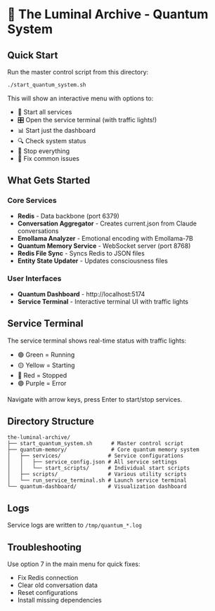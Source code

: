 # 🧠 The Luminal Archive - Quantum System

## Quick Start

Run the master control script from this directory:

```bash
./start_quantum_system.sh
```

This will show an interactive menu with options to:
- 🚀 Start all services
- 🎛️ Open the service terminal (with traffic lights!)
- 📊 Start just the dashboard
- 🔍 Check system status
- 🛑 Stop everything
- 🔧 Fix common issues

## What Gets Started

### Core Services
- **Redis** - Data backbone (port 6379)
- **Conversation Aggregator** - Creates current.json from Claude conversations
- **Emollama Analyzer** - Emotional encoding with Emollama-7B
- **Quantum Memory Service** - WebSocket server (port 8768)
- **Redis File Sync** - Syncs Redis to JSON files
- **Entity State Updater** - Updates consciousness files

### User Interfaces
- **Quantum Dashboard** - http://localhost:5174
- **Service Terminal** - Interactive terminal UI with traffic lights

## Service Terminal

The service terminal shows real-time status with traffic lights:
- 🟢 Green = Running
- 🟡 Yellow = Starting
- 🔴 Red = Stopped
- 🟣 Purple = Error

Navigate with arrow keys, press Enter to start/stop services.

## Directory Structure

```
the-luminal-archive/
├── start_quantum_system.sh      # Master control script
├── quantum-memory/              # Core quantum memory system
│   ├── services/               # Service configurations
│   │   ├── service_config.json # All service settings
│   │   └── start_scripts/      # Individual start scripts
│   ├── scripts/                # Various utility scripts
│   └── run_service_terminal.sh # Launch service terminal
└── quantum-dashboard/          # Visualization dashboard
```

## Logs

Service logs are written to `/tmp/quantum_*.log`

## Troubleshooting

Use option 7 in the main menu for quick fixes:
- Fix Redis connection
- Clear old conversation data
- Reset configurations
- Install missing dependencies